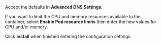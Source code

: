 ---
---


Accept the defaults in **Advanced DNS Settings**. 

If you want to limit the CPU and memory resources available to the container, select **Enable Pod resource limits** then enter the new values for CPU and/or memory.

Click **Install** when finished entering the configuration settings.

